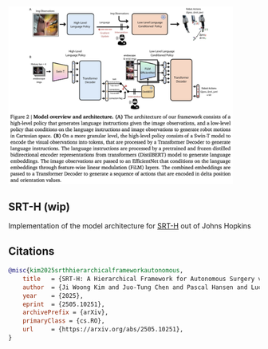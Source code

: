 <img src="./fig2.png" width="450px"></img>

## SRT-H (wip)

Implementation of the model architecture for [SRT-H](https://h-surgical-robot-transformer.github.io/) out of Johns Hopkins

## Citations

```bibtex
@misc{kim2025srthhierarchicalframeworkautonomous,
    title   = {SRT-H: A Hierarchical Framework for Autonomous Surgery via Language Conditioned Imitation Learning}, 
    author  = {Ji Woong Kim and Juo-Tung Chen and Pascal Hansen and Lucy X. Shi and Antony Goldenberg and Samuel Schmidgall and Paul Maria Scheikl and Anton Deguet and Brandon M. White and De Ru Tsai and Richard Cha and Jeffrey Jopling and Chelsea Finn and Axel Krieger},
    year    = {2025},
    eprint  = {2505.10251},
    archivePrefix = {arXiv},
    primaryClass = {cs.RO},
    url     = {https://arxiv.org/abs/2505.10251}, 
}
```
